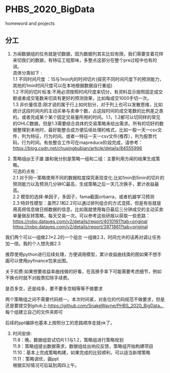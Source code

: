 # PHBS_2020_BigData
homeword and projects

## 分工
1. 方闻数据组的任务就是切数据，因为数据列其实比较有限，我们需要变着花样来切我们的数据，有特征工程那味，多整点这部分在整个pre过程中也有的讲。     
具体分类如下 :    
1.1 不同时间尺度 ：1S与1min内的时间切片(探究不同时间尺度下的预测能力，其他的1min时间尺度可以在本地根据数据自行重组)     
1.2 不同的切片标准:不用必须按照时间尺度来切分，有资料显示按照固定成交额或者成交笔数来切具有更好的预测效果，比如每成交1000手切一次。    
1.3 非价量信息:刚才说的属于行上如何划分，对于列上也可以发散思维，比如统计这段时间内的主动买单与卖单个数，占这段时间的成交笔数的比例差之类的。或者完成某个某个固定交易量所用的时间。1.1，1.2都可以切同样的常见的OHLC数据，但是1.3需要结合具体的交易策略来给出需求。所有的切好的数据整理到本地时，最好能整合成方便后续处理的格式，比如一股一天一csv文件，列为特征，行为时间。或者一特征一天一csv文件(推荐），列为股票代码，行为时间。有些整合工作可在mapreduce阶段完成，请参考：https://blog.csdn.net/chuxingbubian/article/details/84555996    

2. 策略组@王子雄 雄和我分别是策略一组和二组：主要利用方闻的结果生成策略。    
可选的点有：    
2.1 对于同一策略使用不同的数据粒度探究表现变化:比如1min到5min的切片的预测能力以及预测几分钟IC最高，生成策略之后一天几次换手，累计收益最高。    
2.2 模型的选择:单因子，多因子，fama截面orbarra，或者机器学习预测    
2.3:特异性模型：虽然2.1和2.2可以通过排列组合的方式混搭，但是有些就是用高频信息做日频数据的信息，比如我就使用每日最后三分钟成交的主动买卖单量做反转策略，每天交易一次。可以参考这些研报以获取一些思路：https://robo.datayes.com/v2/details/report/4010161?tab=original
https://robo.datayes.com/v2/details/report/3971861?tab=original    
    
我们两个可以一组做2.1*2.2的一个组合 一组做2.3，时间允许的话再对调让任务加一倍。我的个人想先做2.3    
    
推荐使用python进行后续处理，方便调用模型，累计收益曲线类的图如果不想手画可以使用pyfinance包来出图。    
    
关于扣费:如果想要收益率曲线做的好看，在高换手率下可能需要考虑细节，例如不换仓时就不对股票扣除手续费。    
    
是否多空，还是纯多，要不要多空相等等不做要求    
     
两个策略组之间不需要代码统一。本次时间紧，对各位的代码规范不做要求，但是还是要提交到gitub上:https://github.com/SnakeWayne/PHBS_2020_BigData， 每个组建立自己的文件夹即可        
    
后续的ppt编排也基本上按照分工的思路顺序走就ok了。    
    
3. 时间安排:    
11.8：晚，数据组尝试切片1.1与1.2，策略组进行策略规划    
11.9：策略组提出数据需求，数据组给出响应反馈，策略组开始构建项目    
11.10：基本上完成策略构建，如果完成的比较顺利，可以适当新增策略    
11.11：策略调优，画ppt      
根据实际情况可后延到周四上午。
